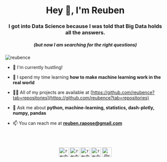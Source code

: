 <h1 align="center">Hey 👋, I'm Reuben</h1>
<h3 align="center">I got into Data Science because I was told that Big Data holds all the answers.</h3>
<h5 align="center">(but now I am searching for the right questions)</h5>

<p align="left"> <img src="https://komarev.com/ghpvc/?username=reubence" alt="reubence" /> </p>

- 🔭 I'm currently hustling!

- 🌱 I spend my time learning **how to make machine learning work in the real world**

- 👨‍💻 All of my projects are available at [https://github.com/reubence?tab=repositories](https://github.com/reubence?tab=repositories)

<!-- - 📝 I sometimes write articles on [https://medium.com/@reubence](https://medium.com/@reubence) -->

- 💬 Ask me about **python, machine-learning, statistics, dash-plotly, numpy, pandas**

- 📫 You can reach me at **reuben.rapose@gmail.com**

<!-- ### Blogs posts -->
<!-- BLOG-POST-LIST:START -->
<!-- BLOG-POST-LIST:END -->
<!--
### Some Frameworks I have worked with
<p align="left"><img src="https://www.vectorlogo.zone/logos/gnu_bash/gnu_bash-icon.svg" alt="bash" width="40" height="40"/> <img src="https://www.vectorlogo.zone/logos/pocoo_flask/pocoo_flask-icon.svg" alt="flask" width="40" height="40"/> <img src="https://www.vectorlogo.zone/logos/git-scm/git-scm-icon.svg" alt="git" width="40" height="40"/> <img src="https://devicons.github.io/devicon/devicon.git/icons/mongodb/mongodb-original-wordmark.svg" alt="mongodb" width="40" height="40"/> <img src="https://devicons.github.io/devicon/devicon.git/icons/mysql/mysql-original-wordmark.svg" alt="mysql" width="40" height="40"/> <img src="https://www.vectorlogo.zone/logos/opencv/opencv-icon.svg" alt="opencv" width="40" height="40"/> <img src="https://devicons.github.io/devicon/devicon.git/icons/python/python-original.svg" alt="python" width="40" height="40"/> <img src="https://www.vectorlogo.zone/logos/tensorflow/tensorflow-icon.svg" alt="tensorflow" width="40" height="40"/></p>
<p><img align="left" src="https://github-readme-stats.vercel.app/api/top-langs/?username=reubence&layout=compact&hide=html" alt="reubence" /></p>
<p>&nbsp;<img align="center" src="https://github-readme-stats.vercel.app/api?username=reubence&show_icons=true" alt="reubence" /></p>-->
<br/>
<br/>
<p align="center">
<a href="https://linkedin.com/in/reubence" target="blank"><img align="center" src="https://cdn.jsdelivr.net/npm/simple-icons@3.0.1/icons/linkedin.svg" alt="reubence" height="30" width="30" /></a>
<a href="https://stackoverflow.com/users/13764834/reuben-rapose?tab=profile" target="blank"><img align="center" src="https://cdn.jsdelivr.net/npm/simple-icons@3.0.1/icons/stackoverflow.svg" alt="reuben-rapose" height="30" width="30" /></a>
<a href="https://kaggle.com/reubence" target="blank"><img align="center" src="https://cdn.jsdelivr.net/npm/simple-icons@3.0.1/icons/kaggle.svg" alt="reubence" height="30" width="30" /></a>
<a href="https://instagram.com/reubenrapose" target="blank"><img align="center" src="https://cdn.jsdelivr.net/npm/simple-icons@3.0.1/icons/instagram.svg" alt="reubenrapose" height="30" width="30" /></a>
<a href="https://medium.com/@reuben3699" target="blank"><img align="center" src="https://cdn.jsdelivr.net/npm/simple-icons@3.0.1/icons/medium.svg" alt="@reuben3699" height="30" width="30" /></a>
</p>


